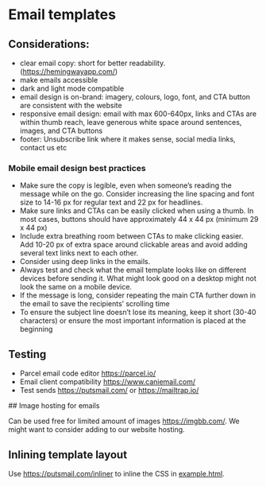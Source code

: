 # Email templates

## Considerations:

- clear email copy: short for better readability. (https://hemingwayapp.com/)
- make emails accessible
- dark and light mode compatible
- email design is on-brand: imagery, colours, logo, font, and CTA button are consistent with the website
- responsive email design: email with max 600-640px, links and CTAs are within thumb reach, leave generous
    white space around sentences, images, and CTA buttons
- footer: Unsubscribe link where it makes sense, social media links, contact us etc

### Mobile email design best practices

- Make sure the copy is legible, even when someone’s reading the message while on the go. Consider increasing the line
    spacing and font size to 14-16 px for regular text and 22 px for headlines.
- Make sure links and CTAs can be easily clicked when using a thumb. In most cases, buttons should have approximately
    44 x 44 px (minimum 29 x 44 px)
- Include extra breathing room between CTAs to make clicking easier. Add 10-20 px of extra space around clickable areas
    and avoid adding several text links next to each other.
- Consider using deep links in the emails.
- Always test and check what the email template looks like on different devices before sending it. What might look good
    on a desktop might not look the same on a mobile device.
- If the message is long, consider repeating the main CTA further down in the email to save the recipients’ scrolling time
- To ensure the subject line doesn’t lose its meaning, keep it short (30-40 characters) or ensure the most important information is placed at the beginning

## Testing

- Parcel email code editor https://parcel.io/
- Email client compatibility https://www.caniemail.com/
- Test sends https://putsmail.com/ or https://mailtrap.io/

## Image hosting for emails

Can be used free for limited amount of images https://imgbb.com/.
We might want to consider adding to our website hosting.

## Inlining template layout

Use https://putsmail.com/inliner to inline the CSS in [example.html](root/src/emails/base_template/example.html).

